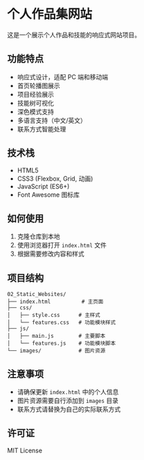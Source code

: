 # 个人作品集网站

这是一个展示个人作品和技能的响应式网站项目。

## 功能特点

- 响应式设计，适配 PC 端和移动端
- 首页轮播图展示
- 项目经验展示
- 技能树可视化
- 深色模式支持
- 多语言支持（中文/英文）
- 联系方式智能处理

## 技术栈

- HTML5
- CSS3 (Flexbox, Grid, 动画)
- JavaScript (ES6+)
- Font Awesome 图标库

## 如何使用

1. 克隆仓库到本地
2. 使用浏览器打开 `index.html` 文件
3. 根据需要修改内容和样式

## 项目结构

```
02_Static_Websites/
├── index.html          # 主页面
├── css/
│   ├── style.css      # 主样式
│   └── features.css   # 功能模块样式
├── js/
│   ├── main.js        # 主要脚本
│   └── features.js    # 功能模块脚本
└── images/            # 图片资源
```

## 注意事项

- 请确保更新 `index.html` 中的个人信息
- 图片资源需要自行添加到 `images` 目录
- 联系方式请替换为自己的实际联系方式

## 许可证

MIT License
